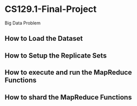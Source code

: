 # CS129.1-Final-Project
Big Data Problem


## How to Load the Dataset

## How to Setup the Replicate Sets

## How to execute and run the MapReduce Functions

## How to shard the MapReduce Functions
